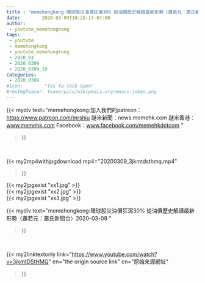 ```yaml
---
title : "memehongkong:環球股災油價狂瀉30% 從油價歷史解讀最新形勢〈蕭若元：蕭氏新聞台〉2020-03-09 "
date:        2020-03-09T10:28:17-07:00
author:
 - youtube_memehongkong
tags:
 - youtube
 - memehongkong
 - youtube_memehongkong
 - 2020_03
 - 2020_0309
 - 2020_0309_10
categories:
 - 2020_0309
#icon:        "fas fa-lock-open"
#resImgTeaser: teaserpics/wikipedia.org/emacs-jokes.png
---
```


{{< mydiv text="memehongkong:加入我們的patreon：https://www.patreon.com/mrshiu 謎米新聞：news.memehk.com 謎米香港： www.memehk.com Facebook：www.facebook.com/memehkdotcom "
>}}
<br>


{{< my2mp4withjpgdownload mp4="20200309_3jkmtdsthmq.mp4"
>}}

{{< my2jpgexist "xx1.jpg" >}}<br>
{{< my2jpgexist "xx2.jpg" >}}<br>
{{< my2jpgexist "xx3.jpg" >}}<br>



{{< mydiv text="memehongkong:環球股災油價狂瀉30% 從油價歷史解讀最新形勢〈蕭若元：蕭氏新聞台〉2020-03-09 "
>}}
<br>

{{< my2linktextonly link="https://www.youtube.com/watch?v=3jkmtDStHMQ"
en="the origin source link" cn="原始來源網址"
>}}


<br>

